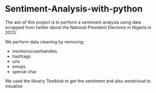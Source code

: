 # Sentiment-Analysis-with-python

The aim of this project is to perform a sentiment analysis using data scrapped from twitter about the National President Elections in Nigeria in 2023.

We perform data cleaning by removing:
* mentions/userhandles
* hashtags
* urls
* emojis
* special char

We used the librairy Textblob to get the sentiment and also wordcloud to visualize
